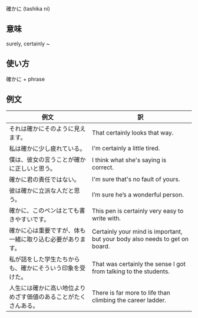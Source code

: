 確かに (tashika ni)

## 意味

surely, certainly ~

## 使い方

確かに	+   phrase

## 例文

|例文|訳|
| --- | --- |
|それは確かにそのように見えます。|That certainly looks that way.|
|私は確かに少し疲れている。|I'm certainly a little tired.|
|僕は、彼女の言うことが確かに正しいと思う。|I think what she's saying is correct.|
|確かに君の責任ではない。|I'm sure that's no fault of yours.|
|彼は確かに立派な人だと思う。|I’m sure he’s a wonderful person.|
|確かに、このペンはとても書きやすいです。|This pen is certainly very easy to write with.|
|確かに心は重要ですが、体も一緒に取り込む必要があります。|Certainly your mind is important, but your body also needs to get on board.|
|私が話をした学生たちからも、確かにそういう印象を受けた。|That was certainly the sense I got from talking to the students.|
|人生には確かに高い地位よりめざす価値のあることがたくさんある。|There is far more to life than climbing the career ladder.|
